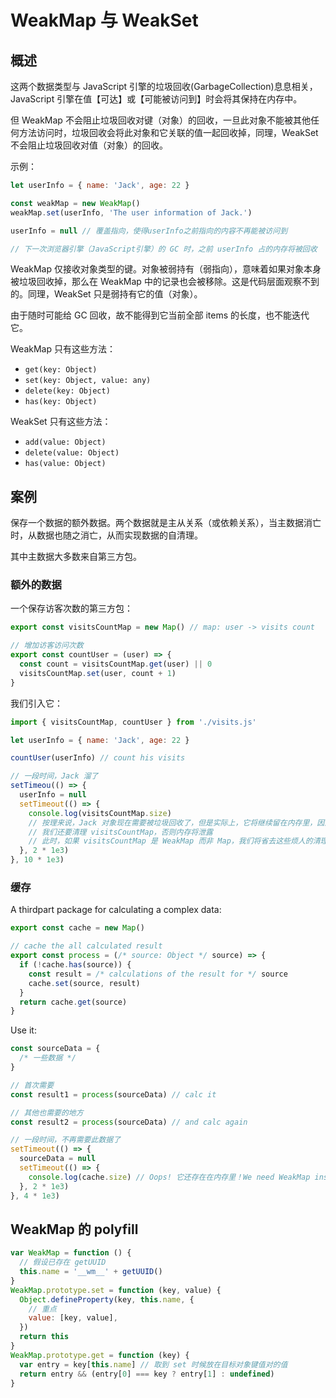 # WeakMap 与 WeakSet

## 概述

这两个数据类型与 JavaScript 引擎的垃圾回收(GarbageCollection)息息相关，JavaScript 引擎在值【可达】或【可能被访问到】时会将其保持在内存中。

但 WeakMap 不会阻止垃圾回收对键（对象）的回收，一旦此对象不能被其他任何方法访问时，垃圾回收会将此对象和它关联的值一起回收掉，同理，WeakSet 不会阻止垃圾回收对值（对象）的回收。

示例：

```js
let userInfo = { name: 'Jack', age: 22 }

const weakMap = new WeakMap()
weakMap.set(userInfo, 'The user information of Jack.')

userInfo = null // 覆盖指向，使得userInfo之前指向的内容不再能被访问到

// 下一次浏览器引擎（JavaScript引擎）的 GC 时，之前 userInfo 占的内存将被回收
```

WeakMap 仅接收对象类型的键。对象被弱持有（弱指向），意味着如果对象本身被垃圾回收掉，那么在 WeakMap 中的记录也会被移除。这是代码层面观察不到的。同理，WeakSet 只是弱持有它的值（对象）。

由于随时可能给 GC 回收，故不能得到它当前全部 items 的长度，也不能迭代它。

WeakMap 只有这些方法：

- `get(key: Object)`
- `set(key: Object, value: any)`
- `delete(key: Object)`
- `has(key: Object)`

WeakSet 只有这些方法：

- `add(value: Object)`
- `delete(value: Object)`
- `has(value: Object)`

## 案例

保存一个数据的额外数据。两个数据就是主从关系（或依赖关系），当主数据消亡时，从数据也随之消亡，从而实现数据的自清理。

其中主数据大多数来自第三方包。

### 额外的数据

一个保存访客次数的第三方包：

```js
export const visitsCountMap = new Map() // map: user -> visits count

// 增加访客访问次数
export const countUser = (user) => {
  const count = visitsCountMap.get(user) || 0
  visitsCountMap.set(user, count + 1)
}
```

我们引入它：

```js
import { visitsCountMap, countUser } from './visits.js'

let userInfo = { name: 'Jack', age: 22 }

countUser(userInfo) // count his visits

// 一段时间，Jack 溜了
setTimeou(() => {
  userInfo = null
  setTimeout(() => {
    console.log(visitsCountMap.size)
    // 按理来说，Jack 对象现在需要被垃圾回收了，但是实际上，它将继续留在内存里，因为它是 visitsCountMap 的一个键
    // 我们还要清理 visitsCountMap，否则内存将泄露
    // 此时，如果 visitsCountMap 是 WeakMap 而非 Map，我们将省去这些烦人的清理工作
  }, 2 * 1e3)
}, 10 * 1e3)
```

### 缓存

A thirdpart package for calculating a complex data:

```js
export const cache = new Map()

// cache the all calculated result
export const process = (/* source: Object */ source) => {
  if (!cache.has(source)) {
    const result = /* calculations of the result for */ source
    cache.set(source, result)
  }
  return cache.get(source)
}
```

Use it:

```js
const sourceData = {
  /* 一些数据 */
}

// 首次需要
const result1 = process(sourceData) // calc it

// 其他也需要的地方
const result2 = process(sourceData) // and calc again

// 一段时间，不再需要此数据了
setTimeout(() => {
  sourceData = null
  setTimeout(() => {
    console.log(cache.size) // Oops! 它还存在在内存里！We need WeakMap instead! 我们需要WeakMap！
  }, 2 * 1e3)
}, 4 * 1e3)
```

## WeakMap 的 polyfill

```js
var WeakMap = function () {
  // 假设已存在 getUUID
  this.name = '__wm__' + getUUID()
}
WeakMap.prototype.set = function (key, value) {
  Object.defineProperty(key, this.name, {
    // 重点
    value: [key, value],
  })
  return this
}
WeakMap.prototype.get = function (key) {
  var entry = key[this.name] // 取到 set 时候放在目标对象键值对的值
  return entry && (entry[0] === key ? entry[1] : undefined)
}
```
